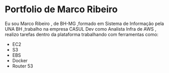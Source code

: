 # Portfolio de Marco Ribeiro

  Eu sou Marco Ribeiro , de BH-MG ,formado em Sistema de Informação pela UNA BH ,trabalho na empresa CASUL Dev como Analista Infra de AWS , realizo tarefas dentro da plataforma trabalhando com ferramentas como: 
  
  - EC2
  - S3
  - EBS
  - Docker
  - Router 53  

